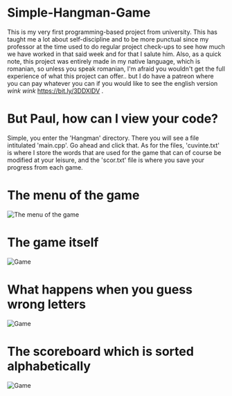 # Simple-Hangman-Game

This is my very first programming-based project from university. This has taught me a lot about self-discipline and to be more punctual since my professor at the time used to do regular project check-ups to see how much we have worked in that said week and for that I salute him. Also, as a quick note, this project was entirely made in my native language, which is romanian, so unless you speak romanian, I'm afraid you wouldn't get the full experience of what this project can offer.. but I do have a patreon where you can pay whatever you can if you would like to see the english version *wink* *wink* https://bit.ly/3DDXlDV .

# But Paul, how can I view your code?

Simple, you enter the 'Hangman' directory. There you will see a file intitulated 'main.cpp'. Go ahead and click that. As for the files, 'cuvinte.txt' is where I store the words that are used for the game that can of course be modified at your leisure, and the 'scor.txt' file is where you save your progress from each game.

# The menu of the game

![The menu of the game](https://i.imgur.com/uFlNIQV.png)

# The game itself

![Game](https://i.imgur.com/991CtqA.png)

# What happens when you guess wrong letters

![Game](https://i.imgur.com/SXUZISp.png)

# The scoreboard which is sorted alphabetically

![Game](https://i.imgur.com/0GuEZOc.png)
